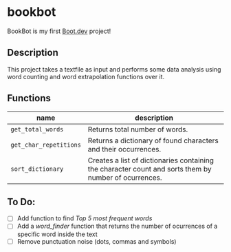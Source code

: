 # bookbot

BookBot is my first [Boot.dev](https://www.boot.dev) project!

## Description
This project takes a textfile as input and performs some data analysis using word counting
and word extrapolation functions over it.

## Functions

| name | description |
| ---- | ----------- |
| `get_total_words` | Returns total number of words. |
| `get_char_repetitions` | Returns a dictionary of found characters and their occurrences. |
| `sort_dictionary` | Creates a list of dictionaries containing the character count and sorts them by number of ocurrences. | 

## To Do:
- [ ] Add function to find _Top 5 most frequent words_
- [ ] Add a _word_finder_ function that returns the number of ocurrences of a specific word inside the text
- [ ] Remove punctuation noise (dots, commas and symbols)
